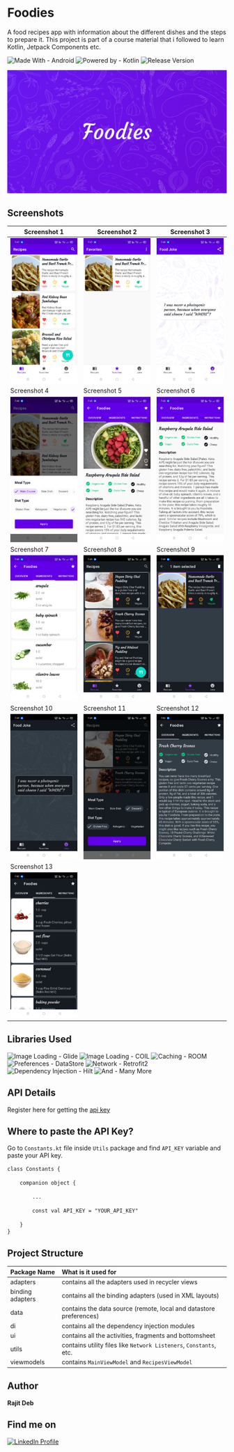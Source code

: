# Foodies
A food recipes app with information about the different dishes and the steps to prepare it. This project is part of a course material that i followed to learn Kotlin, Jetpack Components etc.

![Made With - Android](https://img.shields.io/badge/Made_With-Android-2ea44f?logo=android)
![Powered by - Kotlin](https://img.shields.io/badge/Powered_by-Kotlin-B322E9)
![Release Version](https://img.shields.io/badge/release-v1.0.0-blue)

![Project Thumbnail](assets/Web-Thumbnail.png)

Screenshots
-----------

| Screenshot 1  | Screenshot 2  | Screenshot 3 |
| --------------- | --------------- |------------|
| <img src="assets/1.jpg" width="400"> | <img src="assets/2.jpg" width="400"> | <img src="assets/3.jpg" width="400"> |
| Screenshot 4  | Screenshot 5  | Screenshot 6 |
| <img src="assets/4.jpg" width="400"> | <img src="assets/5.jpg" width="400"> | <img src="assets/6.jpg" width="400"> |
| Screenshot 7  | Screenshot 8  | Screenshot 9 |
| <img src="assets/7.jpg" width="400"> | <img src="assets/8.jpg" width="400"> | <img src="assets/9.jpg" width="400"> |
| Screenshot 10  | Screenshot 11  | Screenshot 12 |
| <img src="assets/10.jpg" width="400"> | <img src="assets/11.jpg" width="400"> | <img src="assets/12.jpg" width="400"> |
| Screenshot 13  |
| <img src="assets/13.jpg" width="400"> |

Libraries Used
--------------
![Image Loading - Glide](https://img.shields.io/badge/Image_Loading-Glide-brightgreen)
![Image Loading - COIL](https://img.shields.io/badge/Image_Loading-COIL-blue)
![Caching - ROOM](https://img.shields.io/badge/Caching-ROOM-green)
![Preferences - DataStore](https://img.shields.io/badge/Preferences-DataStore-important)
![Network - Retrofit2](https://img.shields.io/badge/Network-Retrofit2-ff69b4)
![Dependency Injection - Hilt](https://img.shields.io/badge/Dependency_Injection-Hilt-critical)
![And - Many More](https://img.shields.io/badge/And-Many_More-blueviolet)


API Details
-----------

Register here for getting the [api key][2]

Where to paste the API Key?
--------------------------

Go to ` Constants.kt ` file inside ` Utils ` package and find `API_KEY` variable and paste your API key.

```
class Constants {

    companion object {
    
        ...

        const val API_KEY = "YOUR_API_KEY"
        
    }
}   
```

Project Structure
----------------

| Package Name   | What is it used for  |
| :------------ | :------------ |
| adapters | contains all the adapters used in recycler views |
| binding adapters | contains all the binding adapters (used in XML layouts) |
| data | contains the data source (remote, local and datastore preferences)   |
| di | contains all the dependency injection modules |
| ui | contains all the activities, fragments and bottomsheet |
| utils | contains utility files like `Network Listeners`, `Constants`, etc. |
| viewmodels | contains `MainViewModel` and `RecipesViewModel` |

Author
------
<b>Rajit Deb</b>

Find me on
----------
[![LinkedIn Profile](https://img.shields.io/badge/LinkedIn-0077B5?style=for-the-badge&logo=linkedin&logoColor=white)](https://www.linkedin.com/in/imrajit/)

[1]: https://github.com/rajitdeb/Foodies/raw/master/foodies_final_build.apk
[2]: https://spoonacular.com/food-api/console#Dashboard
